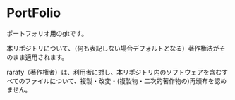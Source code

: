 # PortFolio
ポートフォリオ用のgitです。

本リポジトリについて、（何も表記しない場合デフォルトとなる）著作権法がそのまま適用されます。

rarafy（著作権者）は、利用者に対し、本リポジトリ内のソフトウェアを含むすべてのファイルについて、複製・改変・(複製物・二次的著作物の)再頒布を認めません。

